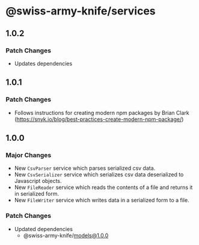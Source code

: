 # @swiss-army-knife/services

## 1.0.2

### Patch Changes

- Updates dependencies

## 1.0.1

### Patch Changes

- Follows instructions for creating modern npm packages by Brian Clark (https://snyk.io/blog/best-practices-create-modern-npm-package/)

## 1.0.0

### Major Changes

- New `CsvParser` service which parses serialized csv data.
- New `CsvSerializer` service which serializes csv data deserialized to Javascript objects.
- New `FileReader` service which reads the contents of a file and returns it in serialized form.
- New `FileWriter` service which writes data in a serialized form to a file.

### Patch Changes

- Updated dependencies
  - @swiss-army-knife/models@1.0.0
